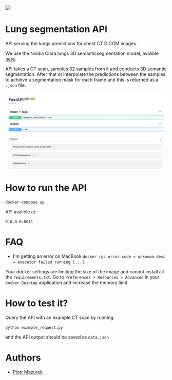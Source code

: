 [![](https://images.microbadger.com/badges/license/nbrown/revealjs.svg)](LICENSE)
# Lung segmentation API
API serving the lungs predictions for chest CT DICOM images. 

We use the Nvidia Clara lungs 3D semanticsegmentation model, avalible [here](https://ngc.nvidia.com/catalog/models/nvidia:med:clara_pt_covid19_ct_lung_segmentation).


API takes a CT scan, samples 32 samples from it and conducts 3D semantic segmentation. 
After that ot interpolate the predictions between the samples to achieve a segmentation 
mask for each frame and this is returned as a `.json` file.  

<img src="assets/visualization.png" width="600px"/>

# How to run the API 

```
docker-compose up
```

API avalible at:

```
0.0.0.0:8011
```

# FAQ
- I'm getting an error on MacBook `docker rpc error code = unknown desc = executor failed running [...]`.

Your docker settings are limiting the size of the image and cannot install all the `requirements.txt`. Go to `Preferences > Resources > Advanced` in your `Docker Desktop` application and increase the memory limit.

# How to test it? 
Query the API with an example CT scan by running: 

```
python example_request.py
```

and the API output should be saved as `data.json`

# Authors
- [Piotr Mazurek](https://github.com/tugot17)
